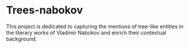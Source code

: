 # Trees-nabokov

This project is dedicated to capturing the mentions of tree-like entities in the literary works of Vladimir Nabokov and enrich their contextual background.
